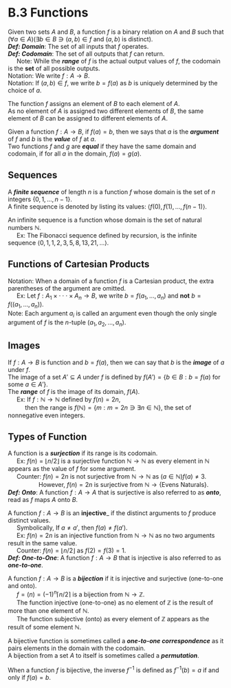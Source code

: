 # B.3 Functions
Given two sets $A$ and $B$, a function $f$ is a binary relation on $A$ and $B$ such that $(\forall a \in A) (\exists b \in B \ni (a,b) \in f \text{ and } (a,b) \text{ is distinct})$.  
___Def: Domain___: The set of all inputs that $f$ operates.  
___Def: Codomain___: The set of all outputs that $f$ can return.  
$\quad$ Note: While the ___range___ of $f$ is the actual output values of $f$, the codomain is the __set__ of all possible outputs.  
Notation: We write $f: A \to B$.  
Notation: If $(a,b) \in f$, we write $b=f(a)$ as $b$ is uniquely determined by the choice of $a$.  

The function $f$ assigns an element of $B$ to each element of $A$.  
As no element of $A$ is assigned two different elements of $B$, the same element of $B$ can be assigned to different elements of $A$.  

Given a function $f: A \to B$, if $f(a) = b$, then we says that $a$ is the ___argument___ of $f$ and $b$ is the ___value___ of $f$ at $a$.  
Two functions $f$ and $g$ are ___equal___ if they have the same domain and codomain, if for all $a$ in the domain, $f(a)=g(a)$.

## Sequences
A ___finite sequence___ of length $n$ is a function $f$ whose domain is the set of $n$ integers $\{0,1,\dots, n-1\}$.  
A finite sequence is denoted by listing its values: $\langle f(0), f(1), \dots, f(n-1) \rangle$.

An infinite sequence is a function whose domain is the set of natural numbers $\mathbb{N}$.  
$\quad$ Ex: The Fibonacci sequence defined by recursion, is the infinite sequence $\langle 0,1,1,2,3,5,8, 13,21, \dots \rangle$.

## Functions of Cartesian Products
Notation: When a domain of a function $f$ is a Cartesian product, the extra parentheses of the argument are omitted.  
$\quad$ Ex: Let $f: A_1 \times \cdot\cdot\cdot \times A_n \to B$, we write $b=f(a_1, \dots, a_n)$ and __not__ $b=f((a_1, \dots, a_n))$.  
Note: Each argument $a_i$ is called an argument even though the only single argument of $f$ is the $n$-tuple $(a_1, a_2, \dots, a_n)$.


## Images
If $f:A \to B$ is function and $b = f(a)$, then we can say that $b$ is the ___image___ of $a$ under $f$.  
The image of a set $A' \subseteq A$ under $f$ is defined by $f(A') = \{b \in B: b = f(a) \text{ for some } a \in A'\}$.  
The ___range___ of $f$ is the image of its domain, $f(A)$.  
$\quad$ Ex: If $f: \mathbb{N} \to \mathbb{N}$ defined by $f(n) = 2n$,  
$\qquad\:$ then the range is $f(\mathbb{N}) = \{m : m = 2n \ni \exists n \in \mathbb{N}\}$, the set of nonnegative even integers.

<div style="page-break-after: always"></div>

## Types of Function
A function is a ___surjection___ if its range is its codomain.  
$\quad$ Ex: $f(n) = \lfloor n/2 \rfloor$ is a surjective function $\mathbb{N} \to \mathbb{N}$ as every element in $\mathbb{N}$ appears as the value of $f$ for some argument.  
$\quad$ Counter: $f(n) = 2n$ is not surjective from $\mathbb{N}\to\mathbb{N}$ as $(a \in \mathbb{N})f(a)\neq3$.  
$\qquad\qquad\:$ However, $f(n) = 2n$ is surjective from $\mathbb{N} \to \{\text{Evens Naturals}\}$.  
___Def: Onto___: A function $f: A \to A$ that is surjective is also referred to as ___onto___, read as $f$ maps $A$ onto $B$.

A function $f: A \to B$ is an __injective___ if the distinct arguments to $f$ produce distinct values.  
$\quad$ Symbolically, If $a\neq a'$, then $f(a) \neq f(a')$.  
$\quad$ Ex: $f(n) = 2n$ is an injective function from $\mathbb{N}\to\mathbb{N}$ as no two arguments result in the same value.  
$\quad$ Counter: $f(n) = \lfloor n/2 \rfloor$ as $f(2) = f(3) = 1.$  
___Def: One-to-One___: A function $f: A \to B$ that is injective is also referred to as ___one-to-one___.

A function $f: A \to B$ is a ___bijection___ if it is injective and surjective (one-to-one and onto).  
$\quad$ $f=(n) = (-1)^n \lceil n/2 \rceil$ is a bijection from $\mathbb{N}\to\mathbb{Z}$.  
$\quad$ The function injective (one-to-one) as no element of $\mathbb{Z}$ is the result of more than one element of $\mathbb{N}$.  
$\quad$ The function subjective (onto) as every element of $\mathbb{Z}$ appears as the result of some element $\mathbb{N}$.  

A bijective function is sometimes called a ___one-to-one correspondence___ as it pairs elements in the domain with the codomain.  
A bijection from a set $A$ to itself is sometimes called a ___permutation___.

When a function $f$ is bijective, the inverse $f^{-1}$ is defined as $f^{-1}(b) = a$  if and only if $f(a) = b$.